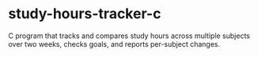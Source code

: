 # study-hours-tracker-c
C program that tracks and compares study hours across multiple subjects over two weeks, checks goals, and reports per-subject changes.
